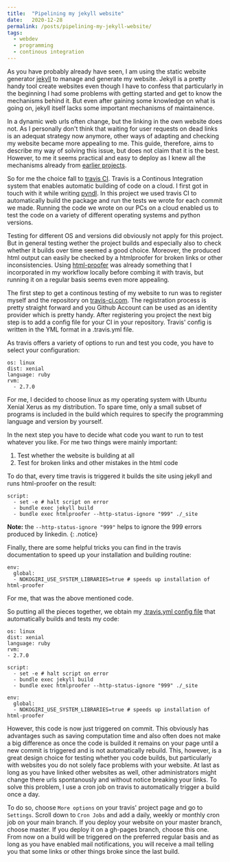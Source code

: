 ```yaml
---
title:  "Pipelining my jekyll website"
date:   2020-12-28
permalink: /posts/pipelining-my-jekyll-website/
tags:
  - webdev
  - programming
  - continous integration
---
```


As you have probably already have seen, I am using the static website
generator [jekyll](https://jekyllrb.com/) to manage and generate my
website. Jekyll is a pretty handy tool create websites even though I
have to confess that particularly in the beginning I had some problems
with getting started and get to know the mechanisms behind it. But even
after gaining some knowledge on what is going on, jekyll itself lacks
some important mechanisms of maintainence.

In a dynamic web urls often change, but the linking in the own website does
not. As I personally don't think that waiting for user requests on dead links
is an adequat strategy now anymore, other ways of adapting and checking my
website became more appealing to me. This guide, therefore, aims to describe
my way of solving this issue, but does not claim that it is the best.
However, to me it seems practical and easy to deploy as I knew all the
mechanisms already from [earlier projects](/projects/).

So for me the choice fall to [travis CI](https://travis-ci.com). Travis is a
Continous Integration system that enables automatic building of code on a
cloud. I first got in touch with it while writing [pyndl](https://github.com/quantling/pyndl/). In this project we used travis CI to automatically build
the package and run the tests we wrote for each commit we made. Running the
code we wrote on our PCs on a cloud enabled us to test the code on a variety
of different operating systems and python versions.

Testing for different OS and versions did obviously not apply for this
project. But in general testing wether the project builds and especially
also to check whether it builds over time seemed a good choice. Moreover,
the produced html output can easily be checked by a htmlproofer for broken
links or other inconsistencies. Using [html-proofer](https://github.com/gjtorikian/html-proofer) was already something that I incorporated in my
workflow locally before combing it with travis, but running it on a regular
basis seems even more appealing.

The first step to get a continous testing of my website to run was to
register myself and the repository on [travis-ci.com](https://travis-ci.com).
The registration process is pretty straight forward and you Github Account
can be used as an identity provider which is pretty handy. After registering
you project the next big step is to add a config file for your CI in your
repository. Travis' config is written in the YML format in a .travis.yml file.

As travis offers a variety of options to run and test you code, you have to
select your configuration:

```
os: linux
dist: xenial
language: ruby
rvm:
  - 2.7.0
```

For me, I decided to choose linux as my operating system with Ubuntu Xenial Xerus as my distribution. To spare time, only a small subset of programs is
included in the build which requires to specify the programming language and
version by yourself.

In the next step you have to decide what code you want to run to test
whatever you like. For me two things were mainly important:

1. Test whether the website is building at all
2. Test for broken links and other mistakes in the html code

To do that, every time travis is triggered it builds the site using jekyll
and runs html-proofer on the result:

```
script:
  - set -e # halt script on error
  - bundle exec jekyll build
  - bundle exec htmlproofer --http-status-ignore "999" ./_site
```

**Note:** the `--http-status-ignore "999"` helps to ignore the 999 errors produced by linkedin. {: .notice}

Finally, there are some helpful tricks you can find in the travis
documentation to speed up your installation and building routine:

```
env:
  global:
  - NOKOGIRI_USE_SYSTEM_LIBRARIES=true # speeds up installation of html-proofer
```

For me, that was the above mentioned code.

So putting all the pieces together, we obtain my [.travis.yml config file](https://github.com/Trybnetic/trybnetic.github.io/blob/master/.travis.yml) that automatically builds and tests my code:

```
os: linux
dist: xenial
language: ruby
rvm:
- 2.7.0

script:
  - set -e # halt script on error
  - bundle exec jekyll build
  - bundle exec htmlproofer --http-status-ignore "999" ./_site

env:
  global:
  - NOKOGIRI_USE_SYSTEM_LIBRARIES=true # speeds up installation of html-proofer
```

However, this code is now just triggered on commit. This obviously has
advantages such as saving computation time and also often does not make
a big difference as once the code is builded it remains on your page until
a new commit is triggered and is not automatically rebuild. This, however,
is a great design choice for testing whether you code builds, but
particularly with websites you do not solely face problems with your
website. At last as long as you have linked other websites as well, other
administrators might change there urls spontanously and without notice
breaking your links. To solve this problem, I use a cron job on travis to
automatically trigger a build once a day.

To do so, choose `More options` on your travis' project page and go to
`Settings`. Scroll down to `Cron Jobs` and add a daily, weekly or monthly
cron job on your main branch. If you deploy your website on your master
branch, choose master. If you deploy it on a gh-pages branch, choose this
one. From now on a build will be triggered on the preferred regular basis
and as long as you have enabled mail notifications, you will receive a
mail telling you that some links or other things broke since the last build.
